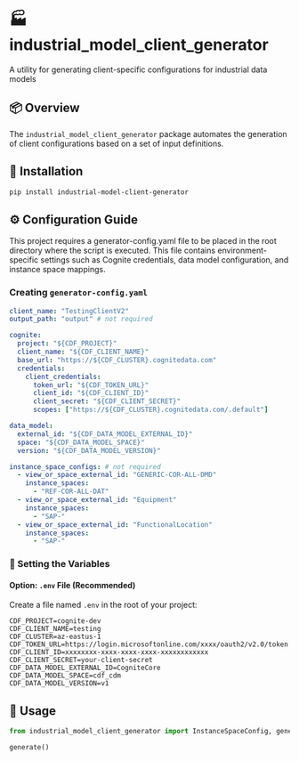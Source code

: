 # 🏭 industrial_model_client_generator

A utility for generating client-specific configurations for industrial data models

## 📦 Overview

The `industrial_model_client_generator` package automates the generation of client configurations based on a set of input definitions.

## 🚀 Installation

```bash
pip install industrial-model-client-generator
```

## ⚙️ Configuration Guide

This project requires a generator-config.yaml file to be placed in the root directory where the script is executed. This file contains environment-specific settings such as Cognite credentials, data model configuration, and instance space mappings.

### Creating `generator-config.yaml`

```yaml
client_name: "TestingClientV2"
output_path: "output" # not required

cognite:
  project: "${CDF_PROJECT}"
  client_name: "${CDF_CLIENT_NAME}"
  base_url: "https://${CDF_CLUSTER}.cognitedata.com"
  credentials:
    client_credentials:
      token_url: "${CDF_TOKEN_URL}"
      client_id: "${CDF_CLIENT_ID}"
      client_secret: "${CDF_CLIENT_SECRET}"
      scopes: ["https://${CDF_CLUSTER}.cognitedata.com/.default"]

data_model:
  external_id: "${CDF_DATA_MODEL_EXTERNAL_ID}"
  space: "${CDF_DATA_MODEL_SPACE}"
  version: "${CDF_DATA_MODEL_VERSION}"

instance_space_configs: # not required
  - view_or_space_external_id: "GENERIC-COR-ALL-DMD"
    instance_spaces:
      - "REF-COR-ALL-DAT"
  - view_or_space_external_id: "Equipment"
    instance_spaces:
      - "SAP-"
  - view_or_space_external_id: "FunctionalLocation"
    instance_spaces:
      - "SAP-"
```

### 🔐 Setting the Variables

#### Option: `.env` File (Recommended)

Create a file named `.env` in the root of your project:

```env
CDF_PROJECT=cognite-dev
CDF_CLIENT_NAME=testing
CDF_CLUSTER=az-eastus-1
CDF_TOKEN_URL=https://login.microsoftonline.com/xxxx/oauth2/v2.0/token
CDF_CLIENT_ID=xxxxxxxx-xxxx-xxxx-xxxx-xxxxxxxxxxxx
CDF_CLIENT_SECRET=your-client-secret
CDF_DATA_MODEL_EXTERNAL_ID=CogniteCore
CDF_DATA_MODEL_SPACE=cdf_cdm
CDF_DATA_MODEL_VERSION=v1

```

## 🚀 Usage

```python
from industrial_model_client_generator import InstanceSpaceConfig, generate

generate()

```
